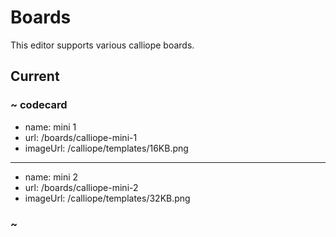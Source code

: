 # Boards

This editor supports various calliope boards.

## Current

### ~ codecard

* name: mini 1
* url: /boards/calliope-mini-1
* imageUrl: /calliope/templates/16KB.png

---

* name: mini 2
* url: /boards/calliope-mini-2
* imageUrl: /calliope/templates/32KB.png

### ~
